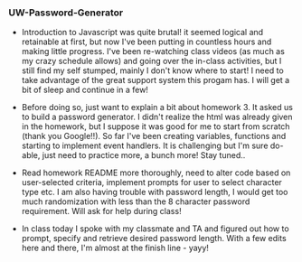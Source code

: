 ### UW-Password-Generator

- Introduction to Javascript was quite brutal! it seemed logical and retainable at first, but now I've been putting in countless hours and making little progress. I've been re-watching class videos (as much as my crazy schedule allows) and going over the in-class activities, but I still find my self stumped, mainly I don't know where to start! I need to take advantage of the great support system this progam has. I will get a bit of sleep and continue in a few!

- Before doing so, just want to explain a bit about homework 3. It asked us to build a password generator. I didn't realize the html was already given in the homework, but I suppose it was good for me to start from scratch (thank you Google!!). So far I've been creating variables, functions and starting to implement event handlers. It is challenging but I'm sure do-able, just need to practice more, a bunch more! Stay tuned..

- Read homework README more thoroughly, need to alter code based on user-selected criteria, implement prompts for user to select character type etc. I am also having trouble with password length, I would get too much randomization with less than the 8 character password requirement. Will ask for help during class!

- In class today I spoke with my classmate and TA and figured out how to prompt, specify and retrieve desired password length. With a few edits here and there, I'm almost at the finish line - yayy!